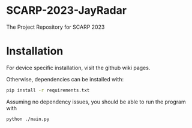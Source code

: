 # SCARP-2023-JayRadar
The Project Repository for SCARP 2023

# Installation

For device specific installation, visit the github wiki pages.

Otherwise, dependencies can be installed with:

```bash
pip install -r requirements.txt
```

Assuming no dependency issues, you should be able to run the program with

```bash
python ./main.py
```
